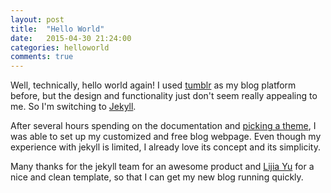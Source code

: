 ```yaml
---
layout: post
title:  "Hello World"
date:   2015-04-30 21:24:00
categories: helloworld
comments: true
---
```


Well, technically, hello world again! I used [tumblr][tumblr] as my blog platform before, but the design and functionality just don't seem really appealing to me. So I'm switching to [Jekyll][jekyll].

After several hours spending on the documentation and [picking a theme][jekyllthemes], I was able to set up my customized and free blog webpage. Even though my experience with jekyll is limited, I already love its concept and its simplicity.

Many thanks for the jekyll team for an awesome product and [Lijia Yu][lijiayu] for a nice and clean template, so that I can get my new blog running quickly.

[tumblr]: http://danghaian.tumblr.com  
[jekyll]: http://jekyllrb.com
[jekyllthemes]: http://jekyllthemes.org
[lijiayu]: https://github.com/yulijia/freshman21/
